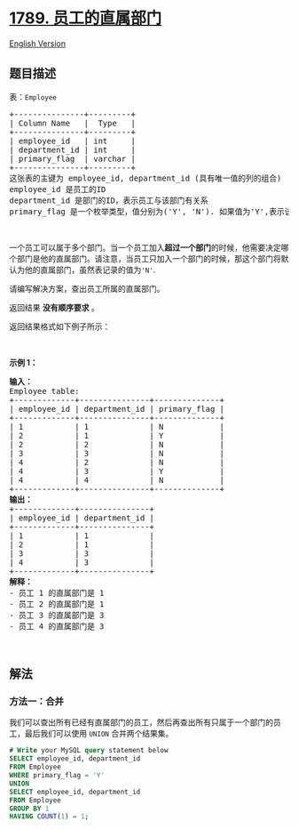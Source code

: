 # [1789. 员工的直属部门](https://leetcode.cn/problems/primary-department-for-each-employee)

[English Version](/solution/1700-1799/1789.Primary%20Department%20for%20Each%20Employee/README_EN.md)

## 题目描述

<!-- 这里写题目描述 -->

<p>表：<code>Employee</code></p>

<pre>
+---------------+---------+
| Column Name   |  Type   |
+---------------+---------+
| employee_id   | int     |
| department_id | int     |
| primary_flag  | varchar |
+---------------+---------+
这张表的主键为 employee_id, department_id (具有唯一值的列的组合)
employee_id 是员工的ID
department_id 是部门的ID，表示员工与该部门有关系
primary_flag 是一个枚举类型，值分别为('Y', 'N'). 如果值为'Y',表示该部门是员工的直属部门。 如果值是'N',则否
</pre>

<p>&nbsp;</p>

<p>一个员工可以属于多个部门。当一个员工加入<strong>超过一个部门</strong>的时候，他需要决定哪个部门是他的直属部门。请注意，当员工只加入一个部门的时候，那这个部门将默认为他的直属部门，虽然表记录的值为<code>'N'</code>.</p>

<p>请编写解决方案，查出员工所属的直属部门。</p>

<p>返回结果 <strong>没有顺序要求</strong> 。</p>

<p>返回结果格式如下例子所示：</p>

<p>&nbsp;</p>

<p><strong>示例 1：</strong></p>

<pre>
<strong>输入：</strong>
Employee table:
+-------------+---------------+--------------+
| employee_id | department_id | primary_flag |
+-------------+---------------+--------------+
| 1           | 1             | N            |
| 2           | 1             | Y            |
| 2           | 2             | N            |
| 3           | 3             | N            |
| 4           | 2             | N            |
| 4           | 3             | Y            |
| 4           | 4             | N            |
+-------------+---------------+--------------+
<strong>输出：</strong>
+-------------+---------------+
| employee_id | department_id |
+-------------+---------------+
| 1           | 1             |
| 2           | 1             |
| 3           | 3             |
| 4           | 3             |
+-------------+---------------+
<strong>解释：</strong>
- 员工 1 的直属部门是 1
- 员工 2 的直属部门是 1
- 员工 3 的直属部门是 3
- 员工 4 的直属部门是 3</pre>

<p>&nbsp;</p>

## 解法

### 方法一：合并

我们可以查出所有已经有直属部门的员工，然后再查出所有只属于一个部门的员工，最后我们可以使用 `UNION` 合并两个结果集。

<!-- tabs:start -->

```sql
# Write your MySQL query statement below
SELECT employee_id, department_id
FROM Employee
WHERE primary_flag = 'Y'
UNION
SELECT employee_id, department_id
FROM Employee
GROUP BY 1
HAVING COUNT(1) = 1;
```

<!-- tabs:end -->

<!-- end -->
